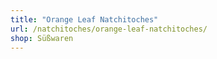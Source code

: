 ```yaml
---
title: "Orange Leaf Natchitoches"
url: /natchitoches/orange-leaf-natchitoches/
shop: Süßwaren
---
```

